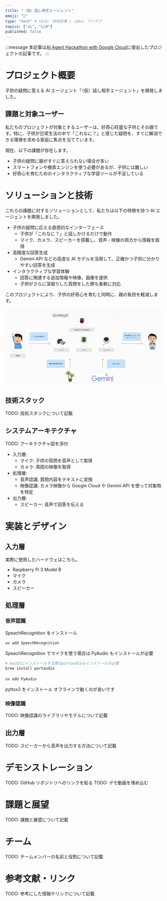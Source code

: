 ```yaml
---
title: "（仮）話し相手エージェント"
emoji: "🦙"
type: "tech" # tech: 技術記事 / idea: アイデア
topics: ["ai", "LLM"]
published: false
---
```


:::message
本記事は[AI Agent Hackathon with Google Cloud](https://zenn.dev/hackathons/2024-google-cloud-japan-ai-hackathon)に提出したプロジェクトの記事です。
:::

# プロジェクト概要

子供の疑問に答える AI エージェント「（仮）話し相手エージェント」を開発しました。

## 課題と対象ユーザー

私たちのプロジェクトが対象とするユーザーは、好奇心旺盛な子供とその親です。特に、子供が日常生活の中で「これなに？」と感じた疑問を、すぐに解消できる環境を求める家庭に焦点を当てています。

現在、以下の課題が存在します。

- 子供の疑問に親がすぐに答えられない場合が多い
- スマートフォンや検索エンジンを使う必要があるが、子供には難しい
- 好奇心を育むためのインタラクティブな学習ツールが不足している

# ソリューションと技術

これらの課題に対するソリューションとして、私たちは以下の特徴を持つ AI エージェントを開発しました。

- 子供の疑問に応える直感的なインターフェース
  - 子供が「これなに？」と話しかけるだけで動作
  - マイク、カメラ、スピーカーを搭載し、音声・映像の両方から情報を取得
- 高精度な回答生成
  - Gemini API などの高度な AI モデルを活用して、正確かつ子供に分かりやすい回答を生成
- インタラクティブな学習体験
  - 回答に関連する追加情報や映像、画像を提供
  - 子供がさらに深堀りした質問をした際も柔軟に対応

このプロジェクトにより、子供の好奇心を育むと同時に、親の負担を軽減します。

![](/images/zenn-ai-agent-hackathon/fc5f31c2-dec5-46bf-b910-6857bd7b904b.webp)

## 技術スタック

TODO: 技術スタックについて記載

## システムアーキテクチャ

TODO: アーキテクチャ図を添付

- 入力層:
  - マイク: 子供の質問を音声として取得
  - カメラ: 周囲の映像を取得
- 処理層:
  - 音声認識: 質問内容をテキストに変換
  - 映像認識: カメラ映像から Google Cloud や Gemini API を使って対象物を特定
- 出力層:
  - スピーカー: 音声で回答を伝える

# 実装とデザイン

## 入力層

実際に使用したハードウェはこちら。

- Raspberry Pi 3 Model B
- マイク
- カメラ
- スピーカー

## 処理層

### 音声認識

SpeachRecognition をインストール

```bash
uv add SpeechRecognition
```

SpeachRecognition でマイクを使う場合は PyAudio もインストールが必要

```bash
# macOSにインストールする際はportaudioもインストールが必要
brew install portaudio

uv add PyAudio
```

pyttsx3 をインストール
オフラインで動くのが良いです

### 映像認識

TODO: 映像認識のライブラリやモデルについて記載

## 出力層

TODO: スピーカーから音声を出力する方法について記載

# デモンストレーション

TODO: GitHub リポジトリへのリンクを貼る
TODO: デモ動画を埋め込む

# 課題と展望

TODO: 課題と展望について記載

# チーム

TODO: チームメンバーの名前と役割について記載

# 参考文献・リンク

TODO: 参考にした情報やリンクについて記載
